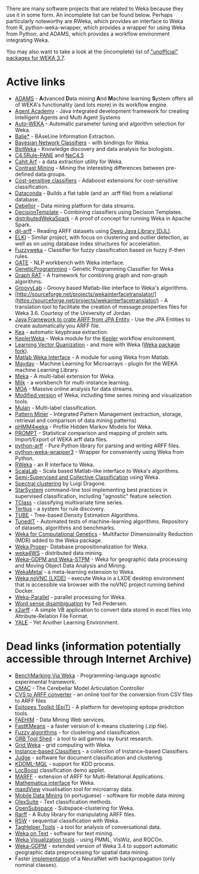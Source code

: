 There are many software projects that are related to Weka because they use it in some form. An incomplete list can be found below. Perhaps particularly noteworthy are RWeka, which provides an interface to Weka from R, python-weka-wrapper, which provides a wrapper for using Weka from Python, and ADAMS, which provides a workflow environment integrating Weka.

You may also want to take a look at the (incomplete) list of ["unofficial" packages for WEKA 3.7](../packages/unofficial.md).

# Active links

* [ADAMS](https://adams.cms.waikato.ac.nz/) - **A**dvanced **D**ata mining **A**nd **M**achine learning **S**ystem offers all of WEKA's functionality (and lots more) in its workflow engine.
* [Agent Academy](http://sourceforge.net/projects/agentacademy/) - Java integrated development framework for creating Intelligent Agents and Multi Agent Systems
* [Auto-WEKA](https://www.cs.ubc.ca/labs/beta/Projects/autoweka/) - Automatic parameter tuning and algorithm selection for Weka.
* [Balie*](http://balie.sourceforge.net/) - BAseLine Information Extraction.
* [Bayesian Network Classifiers](http://jbnc.sourceforge.net/) - with bindings for Weka.
* [BioWeka](http://sourceforge.net/projects/bioweka/) - Knowledge discovery and data analysis for biologists.
* [C4.5Rule-PANE](http://lamda.nju.edu.cn/code_c45rule-pane.ashx) and [NeC4.5](http://lamda.nju.edu.cn/code_nec45.ashx)
* [Cahit Arf](http://cahitarf.sourceforge.net/) - a data extraction utility for Weka.
* [Contrast Mining](http://sites.google.com/site/contrastmining/) - Mining the interesting differences between pre-defined data groups.
* [Cost-sensitive classifiers](http://sourceforge.net/projects/csextensions/?source=directory) - Adaboost extensions for cost-sensitive classification.
* [Dataconda](http://www.dataconda.net) - Builds a flat table (and an .arff file) from a relational database.
* [Debellor](http://www.debellor.org/) - Data mining platform for data streams.
* [DecisionTemplate](http://www.perdisci.com/projects/weka-code) - Combining classifiers using Decision Templates.
* [distributedWekaSpark](https://github.com/ariskk/distributedwekaspark) - A proof of concept for running Weka in Apache Spark.
* [djl-arff](https://github.com/waikato-datamining/djl-arff) - Reading ARFF datasets using [Deep Java Library (DJL)](https://djl.ai/). 
* [ELKI](http://elki.dbs.ifi.lmu.de/) - Similar project, with focus on clustering and outlier detection, as well as on using database index structures for acceleration.
* [Fuzzyweka](http://sourceforge.net/projects/fuzzyweka/) - Classifier for fuzzy classification based on fuzzy if-then rules.
* [GATE](http://gate.ac.uk/) - NLP workbench with Weka interface.
* [GeneticProgramming](http://sourceforge.net/projects/wekagp/) - Genetic Programming Classifier for Weka
* [Graph RAT](http://graph-rat.sourceforge.net/) - A framework for combining graph and non-graph algorithms.
* [GroovyLab](http://code.google.com/p/jlabgroovy/) - Groovy based Matlab-like interface to Weka's algorithms.
* [http://sourceforge.net/projects/wekainterfacetranslator/](https://sourceforge.net/projects/wekainterfacetranslator/) - A translation tool to facilitate the creation of message.properties files for Weka 3.6. Courtesy of the University of Jordan.
* [Java Framework to crate ARFF from JPA Entity](../using_a_new_java_framework_to_create_arff_from_jpa_entity.md) - Use the JPA Entities to create automatically you ARFF file.
* [Kea](http://www.nzdl.org/kea/) - automatic keyphrase extraction.
* [KeplerWeka](https://sourceforge.net/projects/keplerweka/) - Weka module for the [Kepler](https://kepler-project.org/) workflow environment.
* [Learning Vector Quanization](http://sourceforge.net/projects/wekaclassalgos/) - and more with Weka ([Weka package fork](https://github.com/fracpete/wekaclassalgos)).
* [Matlab Weka Interface](http://www.mathworks.com/matlabcentral/fileexchange/21204-matlab-weka-interface) - A module for using Weka from Matlab.
* [Mayday](http://www-ps.informatik.uni-tuebingen.de/mayday/wp/) - Machine Learning for Microarrays - plugin for the WEKA machine Learning Library.
* [Meka](http://meka.sourceforge.net/) - A multi-label extension for Weka.
* [Milk](http://www.cs.waikato.ac.nz/ml/milk) - a workbench for multi-instance learning.
* [MOA](http://moa.cs.waikato.ac.nz/) - Massive online analysis for data streams.
* [Modified version](http://davis.wpi.edu/%7exmdv/weka/) of Weka, including time series mining and visualization tools.
* [Mulan](http://mulan.sourceforge.net/) - Multi-label classification.
* [Pattern Miner](http://infolab.cs.unipi.gr/?page_id=962) - Integrated Pattern Management (extraction, storage, retrieval and comparison of data mining patterns)
* [pHMM4weka](http://sourceforge.net/projects/phmm4weka/) - Profile Hidden Markov Models for Weka.
* [PROMPT](http://www.geneinfo.eu/prompt/) - Statistical comparison and mapping of protein sets. Import/Export of WEKA arff data files.
* [python-arff](http://bitbucket.org/panzi/arff) - Pure Python library for parsing and writing ARFF files.
* [python-weka-wrapper3](https://github.com/fracpete/python-weka-wrapper3) - Wrapper for conveniently using Weka from Python.
* [RWeka](https://cran.r-project.org/web/packages/RWeka/index.html) - an R interface to Weka.
* [ScalaLab](http://code.google.com/p/scalalab/) - Scala based Matlab-like interface to Weka's algorithms.
* [Semi-Supervised and Collective Classification](https://github.com/fracpete/collective-classification-weka-package) using Weka.
* [Spectral clustering](http://www.luigidragone.com/datamining/spectral-clustering.html) by Luigi Dragone.
* [StarSystem](https://github.com/elettrotecnica/starsystem) command-line tool implementing best practices in supervised classification, including "agnostic" feature selection.
* [TClass](https://github.com/fracpete/tclass-weka-package) - classifying multivariate time series.
* [Tertius](http://www.cs.bris.ac.uk/research/machinelearning/tertius/) - a system for rule discovery.
* [TUBE](https://ml.cms.waikato.ac.nz/weka/TUBE/) - Tree-based Density Estimation Algorithms.
* [TunedIT](http://tunedit.org/) - Automated tests of machine-learning algorithms. Repository of datasets, algorithms and benchmarks.
* [Weka for Computational Genetics](http://sourceforge.net/projects/wekacg) - Multifactor Dimensionality Reduction (MDR) added to the Weka package.
* [Weka Proper](https://ml.cms.waikato.ac.nz/proper/)- Database propositionalization for Weka.
* [weka4WS](http://gridlab.dimes.unical.it/weka4ws/) - distributed data mining.
* [Weka-GDPM and Weka-STPM](http://www.inf.ufsc.br/~vania/software.html) - Weka for geographic data processing and Moving Object Data Analysis and Mining.
* [WekaMetal](http://www.cs.bris.ac.uk/research/machinelearning/wekametal/) - a meta-learning extension to Weka.
* [Weka noVNC (LXDE)](https://github.com/jmeiracorbal/weka-waikato) - execute Weka in a LXDE desktop environment that is accessible via browser with the noVNC project running behind Docker.
* [Weka-Parallel](http://weka-parallel.sourceforge.net/) - parallel processing for Weka.
* [Word sense disambiguation](http://www.d.umn.edu/%7etpederse/senseval2.html) by Ted Pedersen.
* [x2arff](https://sites.google.com/site/x2arff/home) - A simple VB application to convert data stored in excel files into Attribute-Relation File Format.
* [YALE](http://yale.cs.uni-dortmund.de/) - Yet Another Learning Environment.


# Dead links (information potentially accessible through Internet Archive)

* [BenchMarking Via Weka](http://www.cs.waikato.ac.nz/~fracpete/projects/bmvw/) - Programming-language agnostic experimental framework.
* [CMAC](http://seal.tst.adfa.edu.au/%7es3165516/cmac.html) - The Cerebellar Model Articulation Controller
* [CVS to ARFF converter](http://storit1.fe.uni-lj.si/markot/csv2arff/csv2arff.php) - an online tool for the conversion from CSV files to ARFF files
* [Epitopes Toolkit (EpiT)](http://ailab.cs.iastate.edu/epit/index.html) - A platform for developing epitope prediction tools.
* [FAEHIM](http://users.cs.cf.ac.uk/ali.shaikhali/faehim) - Data Mining Web services.
* [FastKMeans](http://www.viratech.com/adam/fastkmeans.zip) - a faster version of k-means clustering (.zip file).
* [Fuzzy algorithms](http://datamining.5th-row.com/) - for clustering and classification.
* [GRB Tool Shed](http://grb.mnsu.edu/grbts/ts.jsp) - a tool to aid gamma ray burst research.
* [Grid Weka](http://khusainr.myweb.port.ac.uk/weka/) - grid computing with Weka.
* [Instance-based Classifiers](http://www.automaticmachines.co.nz/quan/) - a collection of Instance-based Classifiers.
* [Judge](http://www3.dfki.uni-kl.de/judge) - software for document classification and clustering.
* [KDDML-MQL](http://kdd.di.unipi.it/kddml) - support for KDD process.
* [LocBoost](http://www.cs.technion.ac.il/%7erani/locboost/) classification demo applet.
* [MARFF](http://www.cs.bris.ac.uk/%7efarrand/marff/) - extension of ARFF for Multi-Relational Applications.
* [Mathematica interface](http://www.unisoftwareplus.com/products/weka/) for Weka.
* [maxdView](http://bioinf.man.ac.uk/microarray/maxd/maxdview/) visualisation tool for microarray data.
* [Mobile Data Mining](http://mega.ist.utl.pt/%7ejpcr/tfc/) (in portuguese) - software for mobile data mining
* [OlexSuite](https://www.mat.unical.it/olexsuite/about.html) - Text classification methods.
* [OpenSubspace](http://dme.rwth-aachen.de/en/opensubspace) - Subspace-clustering for Weka.
* [Rarff](http://rubyforge.org/projects/rarff/) - A Ruby library for manipulating ARFF files.
* [RSW](http://web.engr.oregonstate.edu/%7etgd/software/rsw/) - sequential classification with Weka.
* [TagHelper Tools](http://www.cs.cmu.edu/%7ecprose/taghelper.html) - a tool for analysis of conversational data.
* [Weka on Text](http://www.ainetsolutions.com/eng/soluciones/aplicaciones/ir.html) - software for text mining.
* [Weka Visualization tools](http://www.cs.bris.ac.uk/home/jl2092/) - using PMML, VisWiz, and ROCOn.
* [Weka-GDPM](http://www.inf.ufrgs.br/%7evbogorny/software.html) - extended version of Weka 3.4 to support automatic geographic data preprocessing for spatial data mining.
* Faster [implementation](https://www.laps.ufpa.br/aldebaro/weka/) of a NeuralNet with backpropagation (only nominal classes).

